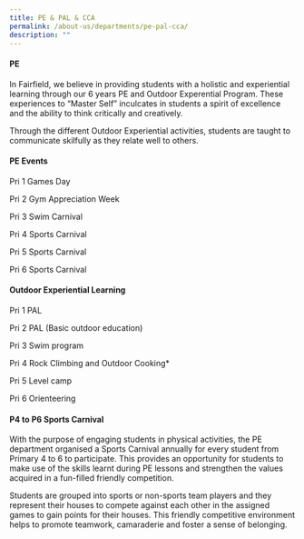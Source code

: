 ```yaml
---
title: PE & PAL & CCA
permalink: /about-us/departments/pe-pal-cca/
description: ""
---
```

<h4><strong>PE</strong></h4>

In Fairfield, we believe in providing students with a holistic and experiential learning through our 6 years PE and Outdoor Experential Program. These experiences to “Master Self” inculcates in students a spirit of excellence and the ability to think critically and creatively.

  

Through the different Outdoor Experiential activities, students are taught to communicate skilfully as they relate well to others.

<h4><strong>PE Events</strong></h4>

Pri 1 Games Day

Pri 2 Gym Appreciation Week

Pri 3 Swim Carnival

Pri 4 Sports Carnival

Pri 5 Sports Carnival 

Pri 6 Sports Carnival

<h4><strong>Outdoor Experiential Learning</strong></h4>

Pri 1 PAL 

Pri 2 PAL (Basic outdoor education)

Pri 3 Swim program

Pri 4 Rock Climbing and Outdoor Cooking\*

Pri 5 Level camp

Pri 6 Orienteering

<h4><strong>P4 to P6 Sports Carnival
</strong></h4>

With the purpose of engaging students in physical activities, the PE department organised a Sports Carnival annually for every student from Primary 4 to 6 to participate. This provides an opportunity for students to make use of the skills learnt during PE lessons and strengthen the values acquired in a fun-filled friendly competition. 

  
Students are grouped into sports or non-sports team players and they represent their houses to compete against each other in the assigned games to gain points for their houses. This friendly competitive environment helps to promote teamwork, camaraderie and foster a sense of belonging.
